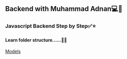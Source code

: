 ## Backend with Muhammad Adnan💻🧩

### Javascript Backend Step by Step✅⭐
#### Learn folder structure......📁📂

[Models](https://app.eraser.io/workspace/6wlkNQdVQUMP9d8TjqWP?origin=share)